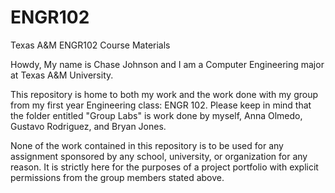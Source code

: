 # ENGR102
Texas A&M ENGR102 Course Materials

Howdy,
My name is Chase Johnson and I am a Computer Engineering major at Texas A&M University.

This repository is home to both my work and the work done with my group from my first year Engineering class: ENGR 102. 
Please keep in mind that the folder entitled "Group Labs" is work done by myself, Anna Olmedo, Gustavo Rodriguez, and Bryan Jones.

None of the work contained in this repository is to be used for any assignment sponsored by any school, university, or organization for any reason. It is strictly here for the purposes of a project portfolio with explicit permissions from the group members stated above.
